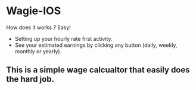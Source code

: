 # Wagie-IOS

How does it works ? Easy!

* Setting up your hourly rate first activity.
* See your estimated earnings by clicking any button (daily, weekly, monthly or yearly).

## This is a simple wage calcualtor that easily does the hard job.
